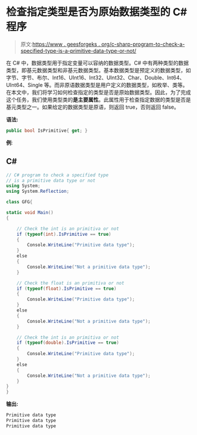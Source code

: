 # 检查指定类型是否为原始数据类型的 C# 程序

> 原文:[https://www . geesforgeks . org/c-sharp-program-to-check-a-specified-type-is-a-primitive-data-type-or-not/](https://www.geeksforgeeks.org/c-sharp-program-to-check-a-specified-type-is-a-primitive-data-type-or-not/)

在 C# 中，数据类型用于指定变量可以容纳的数据类型。C# 中有两种类型的数据类型，即基元数据类型和非基元数据类型。基本数据类型是预定义的数据类型，如字节、字节、布尔、Int16、UInt16、Int32、UInt32、Char、Double、Int64、UInt64、Single 等。而非原语数据类型是用户定义的数据类型，如枚举、类等。在本文中，我们将学习如何检查指定的类型是否是原始数据类型。因此，为了完成这个任务，我们使用类型类的**是主要属性**。此属性用于检查指定数据的类型是否是基元类型之一。如果给定的数据类型是原语，则返回 true，否则返回 false。

**语法:**

```cs
public bool IsPrimitive{ get; }
```

**例**:

## C#

```cs
// C# program to check a specified type 
// is a primitive data type or not
using System;
using System.Reflection;

class GFG{

static void Main()
{

    // Check the int is an primitiva or not
    if (typeof(int).IsPrimitive == true)
    {
        Console.WriteLine("Primitive data type");
    }
    else 
    {
        Console.WriteLine("Not a primitive data type");
    }

    // Check the float is an primitiva or not
    if (typeof(float).IsPrimitive == true) 
    {
        Console.WriteLine("Primitive data type");
    }
    else 
    {
        Console.WriteLine("Not a primitive data type");
    }

    // Check the int is an primitiva or not
    if (typeof(double).IsPrimitive == true) 
    {
        Console.WriteLine("Primitive data type");
    }
    else 
    {
        Console.WriteLine("Not a primitive data type");
    }
}
}
```

**输出:**

```cs
Primitive data type
Primitive data type
Primitive data type
```